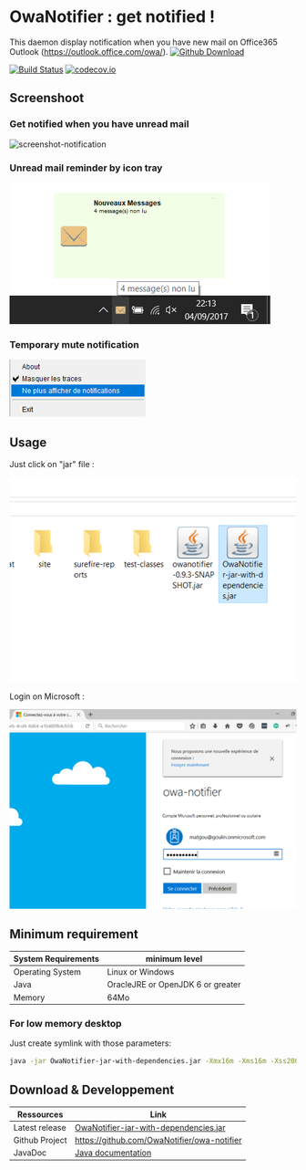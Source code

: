 # OwaNotifier : get notified !

This daemon display notification when you have new mail on Office365 Outlook (https://outlook.office.com/owa/). [![Github Download](https://img.shields.io/badge/download-1.0.0-green.svg?style=plastic)](https://github.com/OwaNotifier/owa-notifier/releases/download/owanotifier-1.0.0/OwaNotifier-jar-with-dependencies.jar)

[![Build Status](https://travis-ci.org/matgou/owa-notifier.svg?branch=master)](https://travis-ci.org/matgou/owa-notifier)
[![codecov.io](https://codecov.io/github/matgou/owa-notifier/coverage.svg?branch=master)](https://codecov.io/github/matgou/owa-notifier?branch=master)

## Screenshoot

### Get notified when you have unread mail
![screenshot-notification](https://raw.githubusercontent.com/matgou/owa-notifier/master/documentation/screenshot-swing-notification.png "Screenshot Using Swing Notification")

### Unread mail reminder by icon tray

![screenshot-traynotification](https://raw.githubusercontent.com/owanotifier/owanotifier.github.io/master/images/TrayNotification.png "Screenshot Tray")

### Temporary mute notification

![screenshot-menu](https://raw.githubusercontent.com/owanotifier/owanotifier.github.io/master/images/trayMenu.png "Screenshot Menu")

## Usage

Just click on "jar" file :

![screenshot-click](https://raw.githubusercontent.com/owanotifier/owanotifier.github.io/master/images/OwaNotifier-jar-click.png "Screenshot Lauching")

Login on Microsoft :

![screenshot-login](https://raw.githubusercontent.com/owanotifier/owanotifier.github.io/master/images/login.microsoft.com.png "Screenshot Login")

## Minimum requirement

| System Requirements | minimum level |
|---|---|
| Operating System  | Linux or Windows |
| Java | OracleJRE or OpenJDK 6 or greater  |
| Memory | 64Mo |

### For low memory desktop

Just create symlink with those parameters:
```bash
java -jar OwaNotifier-jar-with-dependencies.jar -Xmx16m -Xms16m -Xss200k
```

## Download & Developpement

|Ressources|Link|
|---|---|
| Latest release | [OwaNotifier-jar-with-dependencies.jar](https://github.com/OwaNotifier/owa-notifier/releases/latest) |
| Github Project | https://github.com/OwaNotifier/owa-notifier |
| JavaDoc | [Java documentation](https://owanotifier.github.io/docs/apidocs/) |

